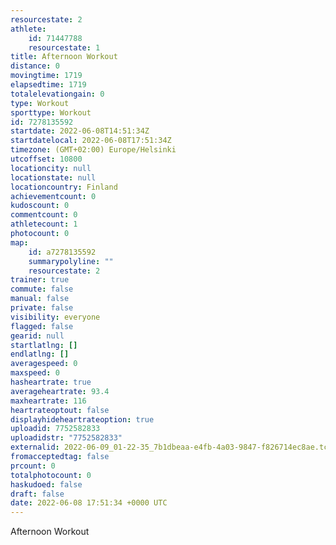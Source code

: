 ```yaml
---
resourcestate: 2
athlete:
    id: 71447788
    resourcestate: 1
title: Afternoon Workout
distance: 0
movingtime: 1719
elapsedtime: 1719
totalelevationgain: 0
type: Workout
sporttype: Workout
id: 7278135592
startdate: 2022-06-08T14:51:34Z
startdatelocal: 2022-06-08T17:51:34Z
timezone: (GMT+02:00) Europe/Helsinki
utcoffset: 10800
locationcity: null
locationstate: null
locationcountry: Finland
achievementcount: 0
kudoscount: 0
commentcount: 0
athletecount: 1
photocount: 0
map:
    id: a7278135592
    summarypolyline: ""
    resourcestate: 2
trainer: true
commute: false
manual: false
private: false
visibility: everyone
flagged: false
gearid: null
startlatlng: []
endlatlng: []
averagespeed: 0
maxspeed: 0
hasheartrate: true
averageheartrate: 93.4
maxheartrate: 116
heartrateoptout: false
displayhideheartrateoption: true
uploadid: 7752582833
uploadidstr: "7752582833"
externalid: 2022-06-09_01-22-35_7b1dbeaa-e4fb-4a03-9847-f826714ec8ae.tcx
fromacceptedtag: false
prcount: 0
totalphotocount: 0
haskudoed: false
draft: false
date: 2022-06-08 17:51:34 +0000 UTC
---
```

Afternoon Workout